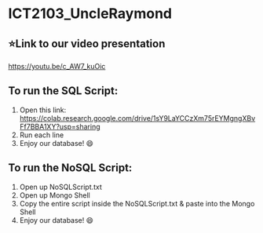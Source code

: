 # ICT2103_UncleRaymond

## ⭐Link to our video presentation
https://youtu.be/c_AW7_kuOic


## To run the SQL Script:

1. Open this link: https://colab.research.google.com/drive/1sY9LaYCCzXm75rEYMgngXBvFf7BBA1XY?usp=sharing
2. Run each line
3. Enjoy our database! :smile:

## To run the NoSQL Script:

1. Open up NoSQLScript.txt
2. Open up Mongo Shell
3. Copy the entire script inside the NoSQLScript.txt & paste into the Mongo Shell
4. Enjoy our database! :smile:
